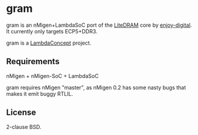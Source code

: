 # gram

gram is an nMigen+LambdaSoC port of the [LiteDRAM](https://github.com/enjoy-digital/litedram) core by [enjoy-digital](http://www.enjoy-digital.fr/). It currently only targets ECP5+DDR3.

gram is a [LambdaConcept](https://lambdaconcept.com) project.

## Requirements

nMigen + nMigen-SoC + LambdaSoC

gram requires nMigen "master", as nMigen 0.2 has some nasty bugs that makes it emit buggy RTLIL.

## License

2-clause BSD.

